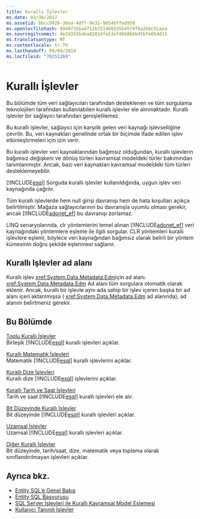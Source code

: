 ```yaml
---
title: Kurallı İşlevler
ms.date: 03/30/2017
ms.assetid: bbcc9928-36ea-4dff-9e31-96549ffed958
ms.openlocfilehash: 8949735ba4712b721460335b4579f0a268c91aea
ms.sourcegitcommit: 4e2d355baba82814fa53efd6b8bbb45bfe054d11
ms.translationtype: MT
ms.contentlocale: tr-TR
ms.lasthandoff: 09/04/2019
ms.locfileid: "70251269"
---
```

# <a name="canonical-functions"></a>Kurallı İşlevler
Bu bölümde tüm veri sağlayıcıları tarafından desteklenen ve tüm sorgulama teknolojileri tarafından kullanılabilen kurallı işlevler ele alınmaktadır. Kurallı işlevler bir sağlayıcı tarafından genişletilemez.  
  
 Bu kurallı işlevler, sağlayıcı için karşılık gelen veri kaynağı işlevselliğine çevrilir. Bu, veri kaynakları genelinde ortak bir biçimde ifade edilen işlev etkinleştirmeleri için izin verir.  
  
 Bu kurallı işlevler veri kaynaklarından bağımsız olduğundan, kurallı işlevlerin bağımsız değişkeni ve dönüş türleri kavramsal modeldeki türler bakımından tanımlanmıştır. Ancak, bazı veri kaynakları kavramsal modeldeki tüm türleri desteklemeyebilir.  
  
 [!INCLUDE[esql](../../../../../../includes/esql-md.md)] Sorguda kurallı işlevler kullanıldığında, uygun işlev veri kaynağında çağrılır.  
  
 Tüm kurallı işlevlerde hem null girişi davranışı hem de hata koşulları açıkça belirtilmiştir. Mağaza sağlayıcılarının bu davranışla uyumlu olması gerekir, ancak [!INCLUDE[adonet_ef](../../../../../../includes/adonet-ef-md.md)] bu davranışı zorlamaz.  
  
 LINQ senaryolarında, clr yöntemlerini temel alınan [!INCLUDE[adonet_ef](../../../../../../includes/adonet-ef-md.md)] veri kaynağındaki yöntemlere eşleme ile ilgili sorgular. CLR yöntemleri kurallı işlevlere eşlenir, böylece veri kaynağından bağımsız olarak belirli bir yöntem kümesinin doğru şekilde eşlenmesi sağlanır.  
  
## <a name="canonical-functions-namespace"></a>Kurallı Işlevler ad alanı  
 Kurallı işlev <xref:System.Data.Metadata.Edm>için ad alanı. <xref:System.Data.Metadata.Edm> Ad alanı tüm sorgulara otomatik olarak eklenir. Ancak, kurallı bir işlevle aynı ada sahip bir işlev içeren başka bir ad alanı içeri aktarılmışsa ( <xref:System.Data.Metadata.Edm> ad alanında), ad alanını belirtmeniz gerekir.  
  
## <a name="in-this-section"></a>Bu Bölümde  
 [Toplu Kurallı İşlevler](aggregate-canonical-functions.md)  
 Birleşik [!INCLUDE[esql](../../../../../../includes/esql-md.md)] kurallı işlevleri açıklar.  
  
 [Kurallı Matematik İşlevleri](math-canonical-functions.md)  
 Matematik [!INCLUDE[esql](../../../../../../includes/esql-md.md)] kurallı işlevlerini açıklar.  
  
 [Kurallı Dize İşlevleri](string-canonical-functions.md)  
 Kurallı dize [!INCLUDE[esql](../../../../../../includes/esql-md.md)] işlevlerini açıklar.  
  
 [Kurallı Tarih ve Saat İşlevleri](date-and-time-canonical-functions.md)  
 Tarih ve saat [!INCLUDE[esql](../../../../../../includes/esql-md.md)] kurallı işlevleri ele alır.  
  
 [Bit Düzeyinde Kurallı İşlevler](bitwise-canonical-functions.md)  
 Bit düzeyinde [!INCLUDE[esql](../../../../../../includes/esql-md.md)] kurallı işlevleri açıklar.  
  
 [Uzamsal İşlevler](spatial-functions.md)  
 Uzamsal [!INCLUDE[esql](../../../../../../includes/esql-md.md)] kurallı işlevleri açıklar.  
  
 [Diğer Kurallı İşlevler](other-canonical-functions.md)  
 Bit düzeyinde, tarih/saat, dize, matematik veya toplama olarak sınıflandırılmayan işlevleri açıklar.  
  
## <a name="see-also"></a>Ayrıca bkz.

- [Entity SQL’e Genel Bakış](entity-sql-overview.md)
- [Entity SQL Başvurusu](entity-sql-reference.md)
- [SQL Server İşlevleri ile Kurallı Kavramsal Model Eşlemesi](../conceptual-model-canonical-to-sql-server-functions-mapping.md)
- [Kullanıcı Tanımlı İşlevler](user-defined-functions-entity-sql.md)
